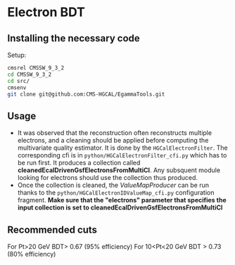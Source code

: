# Electron BDT

## Installing the necessary code

Setup:
```Bash
cmsrel CMSSW_9_3_2
cd CMSSW_9_3_2
cd src/
cmsenv
git clone git@github.com:CMS-HGCAL/EgammaTools.git
```
## Usage
   * It was observed that the reconstruction often reconstructs multiple electrons, and a cleaning should be applied before computing the multivariate quality estimator. It is done by the `HGCalElectronFilter`. The corresponding cfi is in `python/HGCalElectronFilter_cfi.py` which has to be run first. It produces a collection called **cleanedEcalDrivenGsfElectronsFromMultiCl**. Any subsquent module looking for electrons should use the collection thus produced.
   * Once the collection is cleaned, the *ValueMapProducer* can be run thanks to the `python/HGCalElectronIDValueMap_cfi.py` configuration fragment. **Make sure that the "electrons" parameter that specifies the input collection is set to cleanedEcalDrivenGsfElectronsFromMultiCl**
   
## Recommended cuts
For Pt>20 GeV BDT> 0.67 (95% efficiency)
For 10<Pt<20 GeV BDT > 0.73 (80% efficiency)
